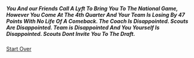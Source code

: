 ##### You And our Friends Call A Lyft To Bring You To The National Game, However You Come At The 4th Quarter And Your Team Is Losing By 47 Points With No Life Of A Comeback. The Coach Is Disappointed. Scouts Are Disappointed. Team is Disappointed And You Yourself Is Disappointed. Scouts Dont Invite You To The Draft.


[Start Over](intro.md)